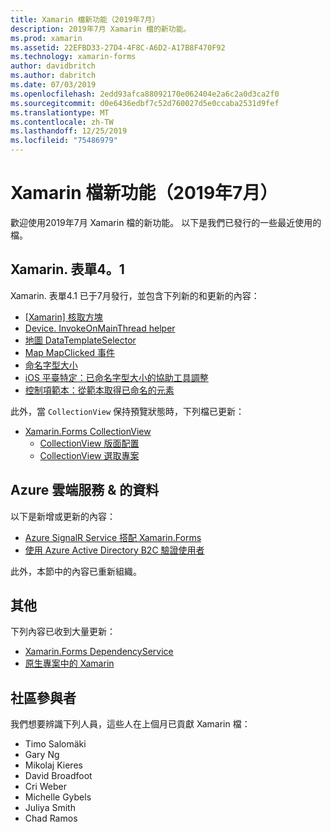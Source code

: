```yaml
---
title: Xamarin 檔新功能（2019年7月）
description: 2019年7月 Xamarin 檔的新功能。
ms.prod: xamarin
ms.assetid: 22EFBD33-27D4-4F8C-A6D2-A17B8F470F92
ms.technology: xamarin-forms
author: davidbritch
ms.author: dabritch
ms.date: 07/03/2019
ms.openlocfilehash: 2edd93afca88092170e062404e2a6c2a0d3ca2f0
ms.sourcegitcommit: d0e6436edbf7c52d760027d5e0ccaba2531d9fef
ms.translationtype: MT
ms.contentlocale: zh-TW
ms.lasthandoff: 12/25/2019
ms.locfileid: "75486979"
---
```

# <a name="xamarin-docs-whats-new-july-2019"></a>Xamarin 檔新功能（2019年7月）

歡迎使用2019年7月 Xamarin 檔的新功能。 以下是我們已發行的一些最近使用的檔。

## <a name="xamarinforms-41"></a>Xamarin. 表單4。1

Xamarin. 表單4.1 已于7月發行，並包含下列新的和更新的內容：

- [[Xamarin] 核取方塊](https://docs.microsoft.com/xamarin/xamarin-forms/user-interface/checkbox)
- [Device. InvokeOnMainThread helper](https://docs.microsoft.com/xamarin/xamarin-forms/platform/device#interact-with-the-ui-from-background-threads)
- [地圖 DataTemplateSelector](https://docs.microsoft.com/xamarin/xamarin-forms/user-interface/map#choose-item-appearance-at-runtime)
- [Map MapClicked 事件](https://docs.microsoft.com/xamarin/xamarin-forms/user-interface/map#map-clicks)
- [命名字型大小](https://docs.microsoft.com/xamarin/xamarin-forms/user-interface/text/fonts#named-font-sizes)
- [iOS 平臺特定：已命名字型大小的協助工具調整](https://docs.microsoft.com/xamarin/xamarin-forms/platform/ios/named-font-size-scaling)
- [控制項範本：從範本取得已命名的元素](https://docs.microsoft.com/xamarin/xamarin-forms/app-fundamentals/templates/control-templates/creating#get-a-named-element-from-a-template)

此外，當 `CollectionView` 保持預覽狀態時，下列檔已更新：

- [Xamarin.Forms CollectionView](~/xamarin-forms/user-interface/collectionview/index.md)
  - [CollectionView 版面配置](~/xamarin-forms/user-interface/collectionview/layout.md)
  - [CollectionView 選取專案](~/xamarin-forms/user-interface/collectionview/selection.md)

## <a name="data--azure-cloud-services"></a>Azure 雲端服務 & 的資料

以下是新增或更新的內容：

- [Azure SignalR Service 搭配 Xamarin.Forms](https://docs.microsoft.com/xamarin/xamarin-forms/data-cloud/serverless/azure-signalr)
- [使用 Azure Active Directory B2C 驗證使用者](~/xamarin-forms/data-cloud/authentication/azure-ad-b2c.md)

此外，本節中的內容已重新組織。

## <a name="other"></a>其他

下列內容已收到大量更新：

- [Xamarin.Forms DependencyService](https://docs.microsoft.com/xamarin/xamarin-forms/app-fundamentals/dependency-service/)
- [原生專案中的 Xamarin](https://docs.microsoft.com/xamarin/xamarin-forms/platform/native-forms)

## <a name="community-contributors"></a>社區參與者

我們想要辨識下列人員，這些人在上個月已貢獻 Xamarin 檔：

- Timo Salomäki
- Gary Ng
- Mikolaj Kieres
- David Broadfoot
- Cri Weber
- Michelle Gybels
- Juliya Smith
- Chad Ramos
